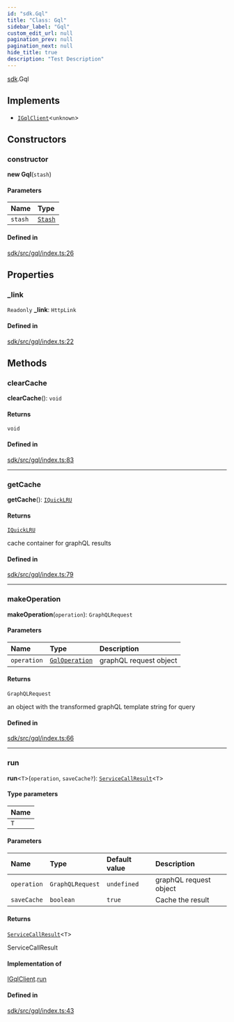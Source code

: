 ```yaml
---
id: "sdk.Gql"
title: "Class: Gql"
sidebar_label: "Gql"
custom_edit_url: null
pagination_prev: null
pagination_next: null
hide_title: true
description: "Test Description"
---
```


[sdk](../namespaces/sdk.md).Gql

## Implements

- [`IGqlClient`](../interfaces/sdk.IGqlClient.md)<`unknown`\>

## Constructors

### constructor

**new Gql**(`stash`)

#### Parameters

| Name    | Type                    |
| :------ | :---------------------- |
| `stash` | [`Stash`](sdk.Stash.md) |

#### Defined in

[sdk/src/gql/index.ts:26](https://github.com/AKASHAorg/akasha-framework/blob/5fd9b78a/sdk/src/gql/index.ts#L26)

## Properties

### \_link

`Readonly` **\_link**: `HttpLink`

#### Defined in

[sdk/src/gql/index.ts:22](https://github.com/AKASHAorg/akasha-framework/blob/5fd9b78a/sdk/src/gql/index.ts#L22)

## Methods

### clearCache

**clearCache**(): `void`

#### Returns

`void`

#### Defined in

[sdk/src/gql/index.ts:83](https://github.com/AKASHAorg/akasha-framework/blob/5fd9b78a/sdk/src/gql/index.ts#L83)

---

### getCache

**getCache**(): [`IQuickLRU`](../namespaces/sdk.md#iquicklru)

#### Returns

[`IQuickLRU`](../namespaces/sdk.md#iquicklru)

cache container for graphQL results

#### Defined in

[sdk/src/gql/index.ts:79](https://github.com/AKASHAorg/akasha-framework/blob/5fd9b78a/sdk/src/gql/index.ts#L79)

---

### makeOperation

**makeOperation**(`operation`): `GraphQLRequest`

#### Parameters

| Name        | Type                                                | Description            |
| :---------- | :-------------------------------------------------- | :--------------------- |
| `operation` | [`GqlOperation`](../interfaces/sdk.GqlOperation.md) | graphQL request object |

#### Returns

`GraphQLRequest`

an object with the transformed graphQL template string for query

#### Defined in

[sdk/src/gql/index.ts:66](https://github.com/AKASHAorg/akasha-framework/blob/5fd9b78a/sdk/src/gql/index.ts#L66)

---

### run

**run**<`T`\>(`operation`, `saveCache?`): [`ServiceCallResult`](../namespaces/sdk.md#servicecallresult)<`T`\>

#### Type parameters

| Name |
| :--- |
| `T`  |

#### Parameters

| Name        | Type             | Default value | Description            |
| :---------- | :--------------- | :------------ | :--------------------- |
| `operation` | `GraphQLRequest` | `undefined`   | graphQL request object |
| `saveCache` | `boolean`        | `true`        | Cache the result       |

#### Returns

[`ServiceCallResult`](../namespaces/sdk.md#servicecallresult)<`T`\>

ServiceCallResult

#### Implementation of

[IGqlClient](../interfaces/sdk.IGqlClient.md).[run](../interfaces/sdk.IGqlClient.md#run)

#### Defined in

[sdk/src/gql/index.ts:43](https://github.com/AKASHAorg/akasha-framework/blob/5fd9b78a/sdk/src/gql/index.ts#L43)

